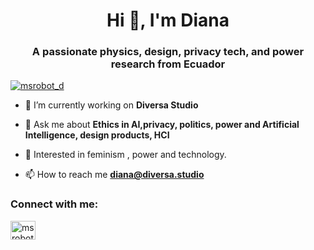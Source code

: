 <h1 align="center">Hi 👋, I'm Diana</h1>
<h3 align="center">A passionate physics, design, privacy tech, and power research from Ecuador</h3>

<p align="left"> <a href="https://twitter.com/msrobot_d" target="blank"><img src="https://img.shields.io/twitter/follow/msrobot_d?logo=twitter&style=for-the-badge" alt="msrobot_d" /></a> </p>

- 🔭 I’m currently working on **Diversa Studio**

- 💬 Ask me about **Ethics in AI,privacy, politics, power and Artificial Intelligence, design products, HCI**
- 💜 Interested in feminism , power and technology.
- 📫 How to reach me **diana@diversa.studio**

<h3 align="left">Connect with me:</h3>
<p align="left">
<a href="https://twitter.com/msrobot_d" target="blank"><img align="center" src="https://raw.githubusercontent.com/rahuldkjain/github-profile-readme-generator/master/src/images/icons/Social/twitter.svg" alt="msrobot_d" height="30" width="40" /></a>
</p>


